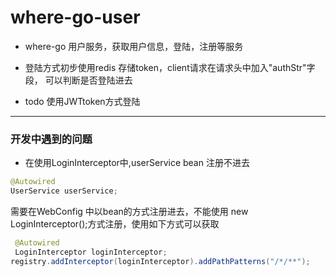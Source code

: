 # where-go-user
- where-go 用户服务，获取用户信息，登陆，注册等服务

- 登陆方式初步使用redis 存储token，client请求在请求头中加入"authStr"字段， 可以判断是否登陆进去
- todo
    使用JWTtoken方式登陆

---

### 开发中遇到的问题
- 在使用LoginInterceptor中,userService bean 注册不进去
```java
@Autowired
UserService userService;
```

需要在WebConfig 中以bean的方式注册进去，不能使用 new LoginInterceptor();方式注册，使用如下方式可以获取
```java
 @Autowired
 LoginInterceptor loginInterceptor;
registry.addInterceptor(loginInterceptor).addPathPatterns("/*/**");
```
